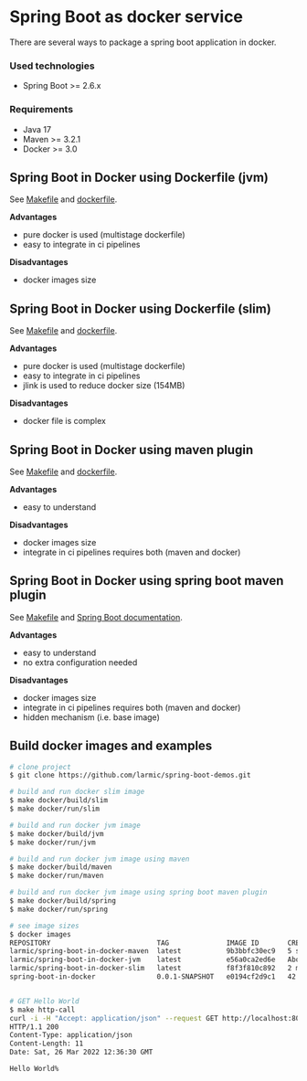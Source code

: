 # Spring Boot as docker service

There are several ways to package a spring boot application in docker.

### Used technologies

* Spring Boot >= 2.6.x

### Requirements

* Java 17
* Maven >= 3.2.1
* Docker >= 3.0

## Spring Boot in Docker using Dockerfile (jvm)

See [Makefile](Makefile) and [dockerfile](src/main/docker/Dockerfile-jvm).

__Advantages__
* pure docker is used (multistage dockerfile)
* easy to integrate in ci pipelines

__Disadvantages__
* docker images size

## Spring Boot in Docker using Dockerfile (slim)

See [Makefile](Makefile) and [dockerfile](src/main/docker/Dockerfile-slim).

__Advantages__
* pure docker is used (multistage dockerfile)
* easy to integrate in ci pipelines
* jlink is used to reduce docker size (154MB)

__Disadvantages__
* docker file is complex

## Spring Boot in Docker using maven plugin

See [Makefile](Makefile) and [dockerfile](src/main/docker/Dockerfile-maven).

__Advantages__
* easy to understand

__Disadvantages__
* docker images size
* integrate in ci pipelines requires both (maven and docker)

## Spring Boot in Docker using spring boot maven plugin

See [Makefile](Makefile) and [Spring Boot documentation](https://spring.io/blog/2021/01/04/ymnnalft-easy-docker-image-creation-with-the-spring-boot-maven-plugin-and-buildpacks).

__Advantages__
* easy to understand
* no extra configuration needed

__Disadvantages__
* docker images size
* integrate in ci pipelines requires both (maven and docker)
* hidden mechanism (i.e. base image)

## Build docker images and examples

```sh
# clone project
$ git clone https://github.com/larmic/spring-boot-demos.git

# build and run docker slim image
$ make docker/build/slim
$ make docker/run/slim

# build and run docker jvm image
$ make docker/build/jvm
$ make docker/run/jvm

# build and run docker jvm image using maven
$ make docker/build/maven
$ make docker/run/maven

# build and run docker jvm image using spring boot maven plugin
$ make docker/build/spring
$ make docker/run/spring

# see image sizes
$ docker images
REPOSITORY                          TAG              IMAGE ID       CREATED              SIZE
larmic/spring-boot-in-docker-maven  latest           9b3bbfc30ec9   5 seconds ago        477MB
larmic/spring-boot-in-docker-jvm    latest           e56a0ca2ed6e   About a minute ago   477MB
larmic/spring-boot-in-docker-slim   latest           f8f3f810c892   2 minutes ago        154MB
spring-boot-in-docker               0.0.1-SNAPSHOT   e0194cf2d9c1   42 years ago         290MB


# GET Hello World
$ make http-call
curl -i -H "Accept: application/json" --request GET http://localhost:8080/
HTTP/1.1 200 
Content-Type: application/json
Content-Length: 11
Date: Sat, 26 Mar 2022 12:36:30 GMT

Hello World%   
```

